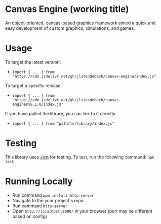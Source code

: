 # Canvas Engine (working title)
An object-oriented, canvas-based graphics framework aimed a quick and easy development of custom graphics, simulations, and games.

# Usage
To target the latest version:
- `import { ... } from "https://cdn.jsdelivr.net/gh/jlstendebach/canvas-engine/index.js"`

To target a specific release:
- `import { ... } from "https://cdn.jsdelivr.net/gh/jlstendebach/canvas-engine@v0.1.0/index.js"`

If you have pulled the library, you can link to it directly:
- `import { ... } from "path/to/library/index.js"`

# Testing
This library uses [Jest](https://jestjs.io/) for testing. To test, run the following command: `npm test`

# Running Locally
- Run command `npm install http-server`
- Navigate to the your project's repo
- Run command `http-server`
- Open `http://localhost:8080/` in your browser (port may be different based on config)